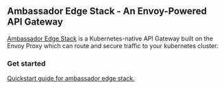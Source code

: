 ## Ambassador Edge Stack - An Envoy-Powered API Gateway

[Ambassador Edge Stack](https://www.getambassador.io/docs/edge-stack/) is a Kubernetes-native API Gateway built on the Envoy Proxy which can route and secure traffic to your kubernetes cluster.

### Get started

[Quickstart guide for ambassador edge stack.](https://www.getambassador.io/docs/edge-stack/latest/tutorials/getting-started/)

